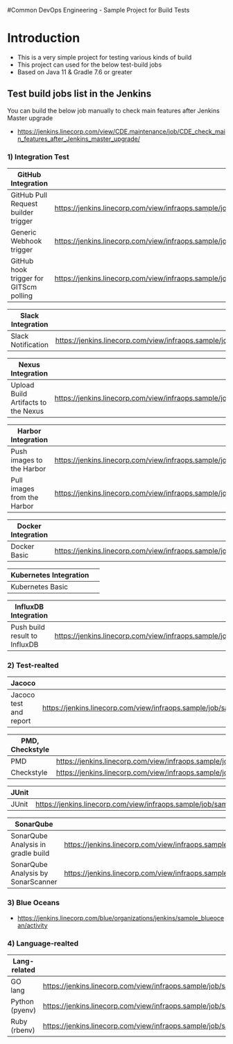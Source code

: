 #Common DevOps Engineering - Sample Project for Build Tests

# Introduction

- This is a very simple project for testing various kinds of build
- This project can used for the below test-build jobs
- Based on Java 11 & Gradle 7.6 or greater

## Test build jobs list in the Jenkins
You can build the below job manually to check main features after Jenkins Master upgrade
- https://jenkins.linecorp.com/view/CDE.maintenance/job/CDE_check_main_features_after_Jenkins_master_upgrade/



### 1) Integration Test

| GitHub Integration                  |                                                                                                      |
|-------------------------------------|------------------------------------------------------------------------------------------------------|
| GitHub Pull Request builder trigger | https://jenkins.linecorp.com/view/infraops.sample/job/sample_github_pr_builder_trigger/              |
| Generic Webhook trigger             | https://jenkins.linecorp.com/view/infraops.sample/job/sample_github_generic_webhook_trigger/         |
| GitHub hook trigger for GITScm polling                         | https://jenkins.linecorp.com/view/infraops.sample/job/sample_github_hook_trigger_for_GITScm_polling/ |

| Slack Integration                      |                                                                                                      |
|----------------------------------------|------------------------------------------------------------------------------------------------------|
| Slack Notification   | https://jenkins.linecorp.com/view/infraops.sample/job/sample_slack_noti/             |

| Nexus Integration                      |                                                                                                      |
|----------------------------------------|------------------------------------------------------------------------------------------------------|
| Upload Build Artifacts to the Nexus   | https://jenkins.linecorp.com/view/infraops.sample/job/sample_nexus_upload            |

| Harbor Integration                  |                                                                                                      |
|-------------------------------------|------------------------------------------------------------------------------------------------------|
| Push images to the Harbor | https://jenkins.linecorp.com/view/infraops.sample/job/sample_harbor_pull/ |
| Pull images from the Harbor         | https://jenkins.linecorp.com/view/infraops.sample/job/sample_harbor_push/ |

| Docker Integration |                                                                                                      |
|--------------------|------------------------------------------------------------------------------------------------------|
| Docker Basic       | https://jenkins.linecorp.com/view/infraops.sample/job/sample_docker_pipeline/ |

| Kubernetes Integration |                                                                                                      |
|--------------------|------------------------------------------------------------------------------------------------------|
| Kubernetes Basic       |       |

| InfluxDB Integration          |                                                                                                      |
|-------------------------------|------------------------------------------------------------------------------------------------------|
| Push build result to InfluxDB | https://jenkins.linecorp.com/view/infraops.sample/job/sample_influxdb |



### 2) Test-realted

| Jacoco                        |                                                                                                      |
|-------------------------------|------------------------------------------------------------------------------------------------------|
| Jacoco test and report | https://jenkins.linecorp.com/view/infraops.sample/job/sample_test_jacoco/ |

| PMD, Checkstyle        |                                                                                                      |
|------------------------|------------------------------------------------------------------------------------------------------|
| PMD | https://jenkins.linecorp.com/view/infraops.sample/job/sample_test_pmd/ |
| Checkstyle | https://jenkins.linecorp.com/view/infraops.sample/job/sample_test_checkstyle |

| JUnit        |                                                                                                      |
|------------------------|------------------------------------------------------------------------------------------------------|
| JUnit | https://jenkins.linecorp.com/view/infraops.sample/job/sample_test_junit/ |

| SonarQube        |                                                                                      |
|------------------------|--------------------------------------------------------------------------------------|
| SonarQube Analysis in gradle build | https://jenkins.linecorp.com/view/infraops.sample/job/sample_test_sonarqube_gradle/  |
| SonarQube Analysis by SonarScanner | https://jenkins.linecorp.com/view/infraops.sample/job/sample_test_sonarqube_scanner/ |


### 3) Blue Oceans
- https://jenkins.linecorp.com/blue/organizations/jenkins/sample_blueocean/activity


### 4) Language-realted
| Lang-related   |                                                                                                      |
|----------------|------------------------------------------------------------------------------------------------------|
| GO lang        | https://jenkins.linecorp.com/view/infraops.sample/job/sample_lang_go/ |
| Python (pyenv) | https://jenkins.linecorp.com/view/infraops.sample/job/sample_pyenv |
| Ruby (rbenv)   | https://jenkins.linecorp.com/view/infraops.sample/job/sample_rbenv/ |
